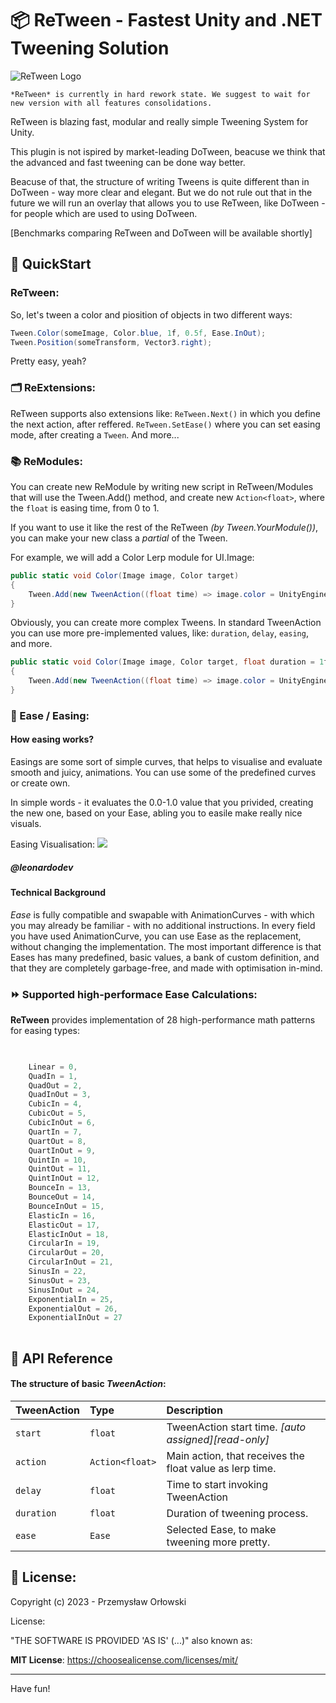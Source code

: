 # 📦 ReTween - Fastest Unity and .NET Tweening Solution 

![ReTween Logo](https://i.postimg.cc/150Fwqkd/ellipse1ss275.png)
```
*ReTween* is currently in hard rework state. We suggest to wait for new version with all features consolidations.
```
ReTween is blazing fast, modular and really simple Tweening System for Unity.

This plugin is not ispired by market-leading DoTween, beacuse we think that the advanced and fast tweening can be done way better. 

Beacuse of that, the structure of writing Tweens is quite different than in DoTween - way more clear and elegant. But we do not rule out that in the future we will run an overlay that allows you to use ReTween, like DoTween - for people which are used to using DoTween.

[Benchmarks comparing ReTween and DoTween will be available shortly]

## 📖 QuickStart

### ReTween:

So, let's tween a color and piosition of objects in two different ways:

```csharp
Tween.Color(someImage, Color.blue, 1f, 0.5f, Ease.InOut);
Tween.Position(someTransform, Vector3.right);
```

Pretty easy, yeah?

### 🗂️ ReExtensions:
ReTween supports also extensions like: 
`ReTween.Next()` in which you define the next action, after reffered. 
`ReTween.SetEase()` where you can set easing mode, after creating a `Tween`.
And more...

### 📚 ReModules:

You can create new ReModule by writing new script in ReTween/Modules that will use the Tween.Add() method, and create new `Action<float>`, where the `float` is easing time, from 0 to 1.

If you want to use it like the rest of the ReTween *(by Tween.YourModule())*, you can make your new class a *partial* of the Tween.

For example, we will add a Color Lerp module for UI.Image:

```csharp
public static void Color(Image image, Color target)
{
    Tween.Add(new TweenAction((float time) => image.color = UnityEngine.Color.LerpUnclamped(image.color, target, time)));
}
```

Obviously, you can create more complex Tweens. In standard TweenAction you can use more pre-implemented values, like: `duration`, `delay`, `easing`, and more.

```csharp
public static void Color(Image image, Color target, float duration = 1f, float delay = 0f, Ease ease = null)
{
    Tween.Add(new TweenAction((float time) => image.color = UnityEngine.Color.LerpUnclamped(image.color, target, time), duration, delay, ease));
}
```


### 📘 Ease / Easing:

#### How easing works?

Easings are some sort of simple curves, that helps to visualise and evaluate smooth and juicy, animations. You can use some of the predefined curves or create own.

In simple words - it evaluates the 0.0-1.0 value that you privided, creating the new one, based on your Ease, abling you to easile make really nice visuals. 

Easing Visualisation:
![](https://i.ibb.co/tX2dMRV/1-0-Z40-Vvur-Cgo-GJb-Kjj-In-Dl-Ax.gif)
##### @leonardodev

#### Technical Background

*Ease* is fully compatible and swapable with AnimationCurves - with which you may already be familiar - with no additional instructions. 
In every field you have used AnimationCurve, you can use Ease as the replacement, without changing the implementation. 
The most important difference is that Eases has many predefined, basic values, a bank of custom definition, and that they are completely garbage-free, and made with optimisation in-mind. 

### ⏩ Supported high-performace Ease Calculations:

**ReTween** provides implementation of 28 high-performance math patterns for easing types:

```csharp

  
    Linear = 0,
    QuadIn = 1,
    QuadOut = 2,
    QuadInOut = 3,
    CubicIn = 4,
    CubicOut = 5,
    CubicInOut = 6,
    QuartIn = 7,
    QuartOut = 8,
    QuartInOut = 9,
    QuintIn = 10,
    QuintOut = 11,
    QuintInOut = 12,
    BounceIn = 13,
    BounceOut = 14,
    BounceInOut = 15,
    ElasticIn = 16,
    ElasticOut = 17,
    ElasticInOut = 18,
    CircularIn = 19,
    CircularOut = 20,
    CircularInOut = 21,
    SinusIn = 22,
    SinusOut = 23,
    SinusInOut = 24,
    ExponentialIn = 25,
    ExponentialOut = 26,
    ExponentialInOut = 27
  
```


## 📗 API Reference

#### The structure of basic *TweenAction*:

| TweenAction | Type     | Description                |
| :-------- | :------- | :------------------------- |
| `start` | `float` | TweenAction start time. *[auto assigned][read-only]* |
| `action` | `Action<float>` | Main action, that receives the float value as lerp time. |
| `delay` | `float` | Time to start invoking TweenAction |
| `duration` | `float` | Duration of tweening process. |
| `ease` | `Ease` | Selected Ease, to make tweening more pretty.  |


## 📝 License:

Copyright (c) 2023 - Przemysław Orłowski

License: 

"THE SOFTWARE IS PROVIDED 'AS IS' (...)" also known as:

**MIT License**: https://choosealicense.com/licenses/mit/

---

Have fun!
